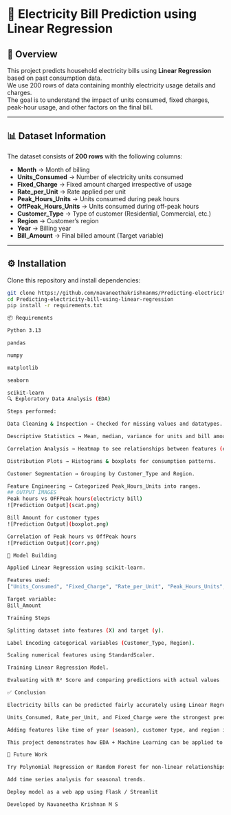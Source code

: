 # 🔌 Electricity Bill Prediction using Linear Regression

## 📌 Overview
This project predicts household electricity bills using **Linear Regression** based on past consumption data.  
We use 200 rows of data containing monthly electricity usage details and charges.  
The goal is to understand the impact of units consumed, fixed charges, peak-hour usage, and other factors on the final bill.

---

## 📊 Dataset Information
The dataset consists of **200 rows** with the following columns:

- **Month** → Month of billing  
- **Units_Consumed** → Number of electricity units consumed  
- **Fixed_Charge** → Fixed amount charged irrespective of usage  
- **Rate_per_Unit** → Rate applied per unit  
- **Peak_Hours_Units** → Units consumed during peak hours  
- **OffPeak_Hours_Units** → Units consumed during off-peak hours  
- **Customer_Type** → Type of customer (Residential, Commercial, etc.)  
- **Region** → Customer’s region  
- **Year** → Billing year  
- **Bill_Amount** → Final billed amount (Target variable)

---

## ⚙️ Installation
Clone this repository and install dependencies:

```bash
git clone https://github.com/navaneethakrishnanms/Predicting-electricity-bill-using-linear-regression.git
cd Predicting-electricity-bill-using-linear-regression
pip install -r requirements.txt

📦 Requirements

Python 3.13

pandas

numpy

matplotlib

seaborn

scikit-learn
🔍 Exploratory Data Analysis (EDA)

Steps performed:

Data Cleaning & Inspection → Checked for missing values and datatypes.

Descriptive Statistics → Mean, median, variance for units and bill amount.

Correlation Analysis → Heatmap to see relationships between features (e.g., Units_Consumed vs Bill_Amount).

Distribution Plots → Histograms & boxplots for consumption patterns.

Customer Segmentation → Grouping by Customer_Type and Region.

Feature Engineering → Categorized Peak_Hours_Units into ranges.
## OUTPUT IMAGES
Peak hours vs OFFPeak hours(electricty bill)
![Prediction Output](scat.png)

Bill Amount for customer types
![Prediction Output](boxplot.png)

Correlation of Peak hours vs OffPeak hours
![Prediction Output](corr.png)

🧮 Model Building

Applied Linear Regression using scikit-learn.

Features used:
["Units_Consumed", "Fixed_Charge", "Rate_per_Unit", "Peak_Hours_Units", "OffPeak_Hours_Units", "Customer_Type", "Region"]

Target variable:
Bill_Amount

Training Steps

Splitting dataset into features (X) and target (y).

Label Encoding categorical variables (Customer_Type, Region).

Scaling numerical features using StandardScaler.

Training Linear Regression Model.

Evaluating with R² Score and comparing predictions with actual values

✅ Conclusion

Electricity bills can be predicted fairly accurately using Linear Regression.

Units_Consumed, Rate_per_Unit, and Fixed_Charge were the strongest predictors.

Adding features like time of year (season), customer type, and region improved predictions.

This project demonstrates how EDA + Machine Learning can be applied to real-world utility billing problems.

🙌 Future Work

Try Polynomial Regression or Random Forest for non-linear relationships.

Add time series analysis for seasonal trends.

Deploy model as a web app using Flask / Streamlit

Developed by Navaneetha Krishnan M S
